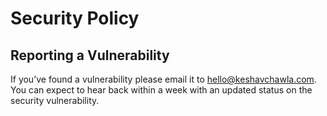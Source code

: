 # Security Policy

## Reporting a Vulnerability

If you’ve found a vulnerability please email it to [hello@keshavchawla.com](mailto:hello@keshavchawla.com). 
You can expect to hear back within a week with an updated status on the security vulnerability. 

